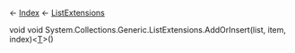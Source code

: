 ← [Index](Api-Index) ← [ListExtensions](System.Collections.Generic.ListExtensions)

void void System.Collections.Generic.ListExtensions.AddOrInsert<T>(list, item, index)<[T]()>()